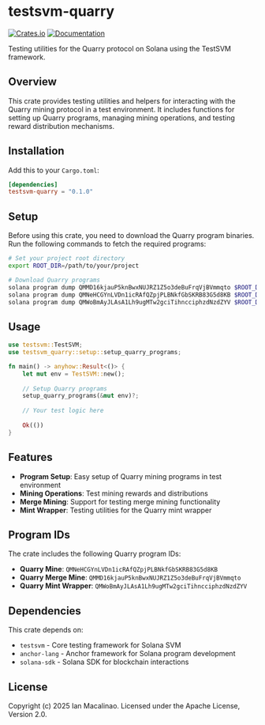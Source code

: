 # testsvm-quarry

[![Crates.io](https://img.shields.io/crates/v/testsvm-quarry.svg)](https://crates.io/crates/testsvm-quarry)
[![Documentation](https://docs.rs/testsvm-quarry/badge.svg)](https://docs.rs/testsvm-quarry)

Testing utilities for the Quarry protocol on Solana using the TestSVM framework.

## Overview

This crate provides testing utilities and helpers for interacting with the Quarry mining protocol in a test environment. It includes functions for setting up Quarry programs, managing mining operations, and testing reward distribution mechanisms.

## Installation

Add this to your `Cargo.toml`:

```toml
[dependencies]
testsvm-quarry = "0.1.0"
```

## Setup

Before using this crate, you need to download the Quarry program binaries. Run the following commands to fetch the required programs:

```bash
# Set your project root directory
export ROOT_DIR=/path/to/your/project

# Download Quarry programs
solana program dump QMMD16kjauP5knBwxNUJRZ1Z5o3deBuFrqVjBVmmqto $ROOT_DIR/fixtures/programs/quarry_merge_mine.so
solana program dump QMNeHCGYnLVDn1icRAfQZpjPLBNkfGbSKRB83G5d8KB $ROOT_DIR/fixtures/programs/quarry_mine.so
solana program dump QMWoBmAyJLAsA1Lh9ugMTw2gciTihncciphzdNzdZYV $ROOT_DIR/fixtures/programs/quarry_mint_wrapper.so
```

## Usage

```rust
use testsvm::TestSVM;
use testsvm_quarry::setup::setup_quarry_programs;

fn main() -> anyhow::Result<()> {
    let mut env = TestSVM::new();
    
    // Setup Quarry programs
    setup_quarry_programs(&mut env)?;
    
    // Your test logic here
    
    Ok(())
}
```

## Features

- **Program Setup**: Easy setup of Quarry mining programs in test environment
- **Mining Operations**: Test mining rewards and distributions
- **Merge Mining**: Support for testing merge mining functionality
- **Mint Wrapper**: Testing utilities for the Quarry mint wrapper

## Program IDs

The crate includes the following Quarry program IDs:

- **Quarry Mine**: `QMNeHCGYnLVDn1icRAfQZpjPLBNkfGbSKRB83G5d8KB`
- **Quarry Merge Mine**: `QMMD16kjauP5knBwxNUJRZ1Z5o3deBuFrqVjBVmmqto`
- **Quarry Mint Wrapper**: `QMWoBmAyJLAsA1Lh9ugMTw2gciTihncciphzdNzdZYV`

## Dependencies

This crate depends on:
- `testsvm` - Core testing framework for Solana SVM
- `anchor-lang` - Anchor framework for Solana program development
- `solana-sdk` - Solana SDK for blockchain interactions

## License

Copyright (c) 2025 Ian Macalinao. Licensed under the Apache License, Version 2.0.